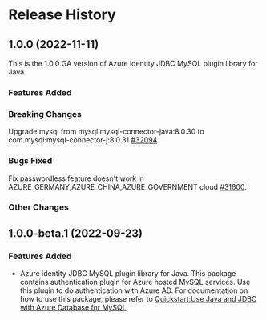 <!--
// cSpell:ignore JDBC 
-->

# Release History

## 1.0.0 (2022-11-11)

This is the 1.0.0 GA version of Azure identity JDBC MySQL plugin library for Java.

### Features Added

### Breaking Changes

Upgrade mysql from mysql:mysql-connector-java:8.0.30 to com.mysql:mysql-connector-j:8.0.31 [#32094](https://github.com/Azure/azure-sdk-for-java/pull/32094).

### Bugs Fixed

Fix passwordless feature doesn't work in AZURE_GERMANY,AZURE_CHINA,AZURE_GOVERNMENT cloud [#31600](https://github.com/Azure/azure-sdk-for-java/pull/31600).

### Other Changes

## 1.0.0-beta.1 (2022-09-23)

### Features Added
- Azure identity JDBC MySQL plugin library for Java. This package contains authentication plugin for Azure hosted MySQL services. Use this plugin to do authentication with Azure AD. For documentation on how to use this package, please refer to [Quickstart:Use Java and JDBC with Azure Database for MySQL](https://aka.ms/quickstart-jdbc-mysql).

